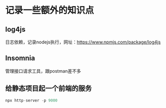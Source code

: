 # 记录一些额外的知识点

## log4js

日志依赖，记录nodejs执行，网址：<https://www.npmjs.com/package/log4js>

## Insomnia

管理接口请求工具，跟postman差不多

## 给静态项目起一个前端的服务

```js
npx http-server -p 9000
```
